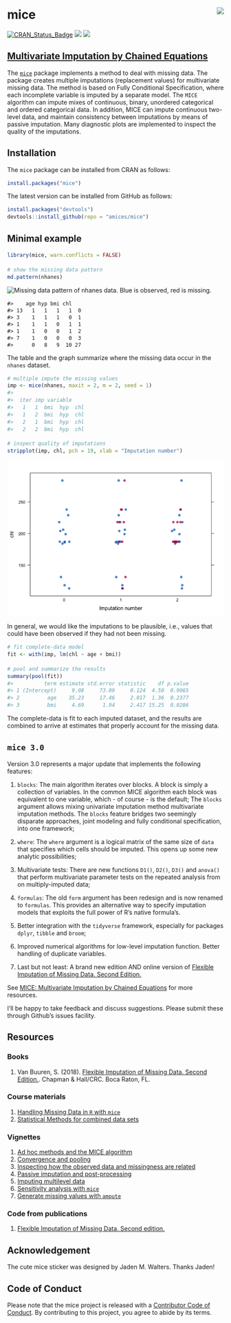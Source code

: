<!-- README.md is generated from README.Rmd. Please edit that file -->

# mice <a href='https://amices.github.io/mice/'><img src='MICE_sticker_SMALL.png' align="right" height="139" /></a>

[![CRAN\_Status\_Badge](https://www.r-pkg.org/badges/version/mice)](https://cran.r-project.org/package=mice)
[![](https://cranlogs.r-pkg.org/badges/mice)](https://cran.r-project.org/package=mice)
[![](https://img.shields.io/badge/github%20version-3.13.7-orange.svg)](https://amices.github.io/mice/)

## [Multivariate Imputation by Chained Equations](https://amices.github.io/mice/)

The [`mice`](https://cran.r-project.org/package=mice) package implements
a method to deal with missing data. The package creates multiple
imputations (replacement values) for multivariate missing data. The
method is based on Fully Conditional Specification, where each
incomplete variable is imputed by a separate model. The `MICE` algorithm
can impute mixes of continuous, binary, unordered categorical and
ordered categorical data. In addition, MICE can impute continuous
two-level data, and maintain consistency between imputations by means of
passive imputation. Many diagnostic plots are implemented to inspect the
quality of the imputations.

## Installation

The `mice` package can be installed from CRAN as follows:

``` r
install.packages("mice")
```

The latest version can be installed from GitHub as follows:

``` r
install.packages("devtools")
devtools::install_github(repo = "amices/mice")
```

## Minimal example

``` r
library(mice, warn.conflicts = FALSE)

# show the missing data pattern
md.pattern(nhanes)
```

![Missing data pattern of `nhanes` data. Blue is observed, red is
missing.](README-pattern-1.png)

    #>    age hyp bmi chl   
    #> 13   1   1   1   1  0
    #> 3    1   1   1   0  1
    #> 1    1   1   0   1  1
    #> 1    1   0   0   1  2
    #> 7    1   0   0   0  3
    #>      0   8   9  10 27

The table and the graph summarize where the missing data occur in the
`nhanes` dataset.

``` r
# multiple impute the missing values
imp <- mice(nhanes, maxit = 2, m = 2, seed = 1)
#> 
#>  iter imp variable
#>   1   1  bmi  hyp  chl
#>   1   2  bmi  hyp  chl
#>   2   1  bmi  hyp  chl
#>   2   2  bmi  hyp  chl

# inspect quality of imputations
stripplot(imp, chl, pch = 19, xlab = "Imputation number")
```

![Distribution of `chl` per imputed data set.](README-stripplot-1.png)

In general, we would like the imputations to be plausible, i.e., values
that could have been observed if they had not been missing.

``` r
# fit complete-data model
fit <- with(imp, lm(chl ~ age + bmi))

# pool and summarize the results
summary(pool(fit))
#>          term estimate std.error statistic    df p.value
#> 1 (Intercept)     9.08     73.09     0.124  4.50  0.9065
#> 2         age    35.23     17.46     2.017  1.36  0.2377
#> 3         bmi     4.69      1.94     2.417 15.25  0.0286
```

The complete-data is fit to each imputed dataset, and the results are
combined to arrive at estimates that properly account for the missing
data.

## `mice 3.0`

Version 3.0 represents a major update that implements the following
features:

1.  `blocks`: The main algorithm iterates over blocks. A block is simply
    a collection of variables. In the common MICE algorithm each block
    was equivalent to one variable, which - of course - is the default;
    The `blocks` argument allows mixing univariate imputation method
    multivariate imputation methods. The `blocks` feature bridges two
    seemingly disparate approaches, joint modeling and fully conditional
    specification, into one framework;

2.  `where`: The `where` argument is a logical matrix of the same size
    of `data` that specifies which cells should be imputed. This opens
    up some new analytic possibilities;

3.  Multivariate tests: There are new functions `D1()`, `D2()`, `D3()`
    and `anova()` that perform multivariate parameter tests on the
    repeated analysis from on multiply-imputed data;

4.  `formulas`: The old `form` argument has been redesign and is now
    renamed to `formulas`. This provides an alternative way to specify
    imputation models that exploits the full power of R’s native
    formula’s.

5.  Better integration with the `tidyverse` framework, especially for
    packages `dplyr`, `tibble` and `broom`;

6.  Improved numerical algorithms for low-level imputation function.
    Better handling of duplicate variables.

7.  Last but not least: A brand new edition AND online version of
    [Flexible Imputation of Missing Data. Second
    Edition.](https://stefvanbuuren.name/fimd/)

See [MICE: Multivariate Imputation by Chained
Equations](https://amices.github.io/mice/) for more resources.

I’ll be happy to take feedback and discuss suggestions. Please submit
these through Github’s issues facility.

## Resources

### Books

1.  Van Buuren, S. (2018). [Flexible Imputation of Missing Data. Second
    Edition.](https://stefvanbuuren.name/fimd/). Chapman & Hall/CRC.
    Boca Raton, FL.

### Course materials

1.  [Handling Missing Data in `R` with
    `mice`](https://amices.github.io/Winnipeg/)
2.  [Statistical Methods for combined data
    sets](https://stefvanbuuren.github.io/RECAPworkshop/)

### Vignettes

1.  [Ad hoc methods and the MICE
    algorithm](https://gerkovink.github.io/miceVignettes/Ad_hoc_and_mice/Ad_hoc_methods.html)
2.  [Convergence and
    pooling](https://gerkovink.github.io/miceVignettes/Convergence_pooling/Convergence_and_pooling.html)
3.  [Inspecting how the observed data and missingness are
    related](https://gerkovink.github.io/miceVignettes/Missingness_inspection/Missingness_inspection.html)
4.  [Passive imputation and
    post-processing](https://gerkovink.github.io/miceVignettes/Passive_Post_processing/Passive_imputation_post_processing.html)
5.  [Imputing multilevel
    data](https://gerkovink.github.io/miceVignettes/Multi_level/Multi_level_data.html)
6.  [Sensitivity analysis with
    `mice`](https://gerkovink.github.io/miceVignettes/Sensitivity_analysis/Sensitivity_analysis.html)
7.  [Generate missing values with
    `ampute`](https://rianneschouten.github.io/mice_ampute/vignette/ampute.html)

### Code from publications

1.  [Flexible Imputation of Missing Data. Second
    edition.](https://github.com/stefvanbuuren/FIMD2/tree/master/R)

## Acknowledgement

The cute mice sticker was designed by Jaden M. Walters. Thanks Jaden!

## Code of Conduct

Please note that the mice project is released with a [Contributor Code
of Conduct](https://amices.github.io/mice/CODE_OF_CONDUCT.html). By
contributing to this project, you agree to abide by its terms.
